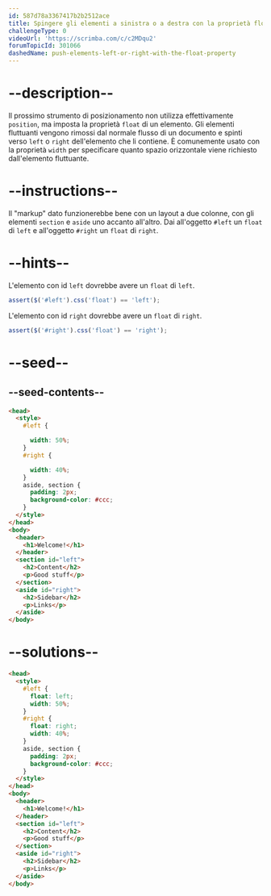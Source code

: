 ```yaml
---
id: 587d78a3367417b2b2512ace
title: Spingere gli elementi a sinistra o a destra con la proprietà float
challengeType: 0
videoUrl: 'https://scrimba.com/c/c2MDqu2'
forumTopicId: 301066
dashedName: push-elements-left-or-right-with-the-float-property
---
```


# --description--

Il prossimo strumento di posizionamento non utilizza effettivamente `position`, ma imposta la proprietà `float` di un elemento. Gli elementi fluttuanti vengono rimossi dal normale flusso di un documento e spinti verso `left` o `right` dell'elemento che li contiene. È comunemente usato con la proprietà `width` per specificare quanto spazio orizzontale viene richiesto dall'elemento fluttuante.

# --instructions--

Il "markup" dato funzionerebbe bene con un layout a due colonne, con gli elementi `section` e `aside` uno accanto all'altro. Dai all'oggetto `#left` un `float` di `left` e all'oggetto `#right` un `float` di `right`.

# --hints--

L'elemento con id `left` dovrebbe avere un `float` di `left`.

```js
assert($('#left').css('float') == 'left');
```

L'elemento con id `right` dovrebbe avere un `float` di `right`.

```js
assert($('#right').css('float') == 'right');
```

# --seed--

## --seed-contents--

```html
<head>
  <style>
    #left {

      width: 50%;
    }
    #right {

      width: 40%;
    }
    aside, section {
      padding: 2px;
      background-color: #ccc;
    }
  </style>
</head>
<body>
  <header>
    <h1>Welcome!</h1>
  </header>
  <section id="left">
    <h2>Content</h2>
    <p>Good stuff</p>
  </section>
  <aside id="right">
    <h2>Sidebar</h2>
    <p>Links</p>
  </aside>
</body>
```

# --solutions--

```html
<head>
  <style>
    #left {
      float: left;
      width: 50%;
    }
    #right {
      float: right;
      width: 40%;
    }
    aside, section {
      padding: 2px;
      background-color: #ccc;
    }
  </style>
</head>
<body>
  <header>
    <h1>Welcome!</h1>
  </header>
  <section id="left">
    <h2>Content</h2>
    <p>Good stuff</p>
  </section>
  <aside id="right">
    <h2>Sidebar</h2>
    <p>Links</p>
  </aside>
</body>
```

